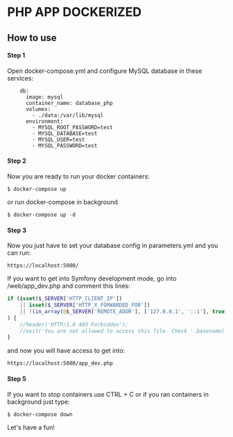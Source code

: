 # PHP APP DOCKERIZED

## How to use

<h4>Step 1</h4>
Open docker-compose.yml and configure MySQL database in these services:
 
 ````
     db:
       image: mysql
       container_name: database_php
       volumes:
         - ./data:/var/lib/mysql
       environment:
         - MYSQL_ROOT_PASSWORD=test
         - MYSQL_DATABASE=test
         - MYSQL_USER=test
         - MYSQL_PASSWORD=test
 ````

<h4>Step 2</h4>

Now you are ready to run your docker containers:

````
$ docker-compose up

````
or run docker-compose in background
````
$ docker-compose up -d
````
<h4>Step 3</h4>
Now you just have to set your database config in parameters.yml and you can run:

````
https://localhost:5000/

````

If you want to get into Symfony development mode, go into /web/app_dev.php and comment this lines:

```php
if (isset($_SERVER['HTTP_CLIENT_IP'])
    || isset($_SERVER['HTTP_X_FORWARDED_FOR'])
    || !(in_array(@$_SERVER['REMOTE_ADDR'], ['127.0.0.1', '::1'], true) || PHP_SAPI === 'cli-server')
) {
    //header('HTTP/1.0 403 Forbidden');
    //exit('You are not allowed to access this file. Check '.basename(__FILE__).' for more information.');
}

```

and now you will have access to get into:
````
https://localhost:5080/app_dev.php
````

<h4>Step 5</h4>

If you want to stop containers use CTRL + C or if you ran containers in background just type:

````
$ docker-compose down
````

Let's have a fun!